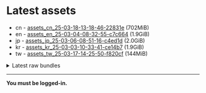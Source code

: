 # Latest assets
- cn - [assets_cn_25-03-18-13-18-46-22831e](https://github.com/ArknightsAssets/NewAssets/actions/runs/13964868352/artifacts/2786591844) (702MiB)
- en - [assets_en_25-03-04-08-32-55-c7c664](https://github.com/ArknightsAssets/NewAssets/actions/runs/13770778934/artifacts/2724179221) (1.9GiB)
- jp - [assets_jp_25-03-06-08-51-16-c4ed1d](https://github.com/ArknightsAssets/NewAssets/actions/runs/13759041250/artifacts/2720433824) (2.0GiB)
- kr - [assets_kr_25-03-03-10-33-41-ce14b7](https://github.com/ArknightsAssets/NewAssets/actions/runs/13759041250/artifacts/2720410232) (1.9GiB)
- tw - [assets_tw_25-03-17-14-25-50-f820cf](https://github.com/ArknightsAssets/NewAssets/actions/runs/13964868352/artifacts/2786574313) (144MiB)

<details>
<summary>Latest raw bundles</summary>

- cn - [bundles_cn_25-03-18-13-18-46-22831e](https://github.com/ArknightsAssets/NewAssets/actions/runs/13964868352/artifacts/2786592793) (257MiB)
- en - [bundles_en_25-03-04-08-32-55-c7c664](https://github.com/ArknightsAssets/NewAssets/actions/runs/13770778934/artifacts/2724181276) (437MiB)
- jp - [bundles_jp_25-03-06-08-51-16-c4ed1d](https://github.com/ArknightsAssets/NewAssets/actions/runs/13759041250/artifacts/2720434813) (448MiB)
- kr - [bundles_kr_25-03-03-10-33-41-ce14b7](https://github.com/ArknightsAssets/NewAssets/actions/runs/13759041250/artifacts/2720411243) (438MiB)
- tw - [bundles_tw_25-03-17-14-25-50-f820cf](https://github.com/ArknightsAssets/NewAssets/actions/runs/13964868352/artifacts/2786574760) (128MiB)

</details>

---

**You must be logged-in.**
